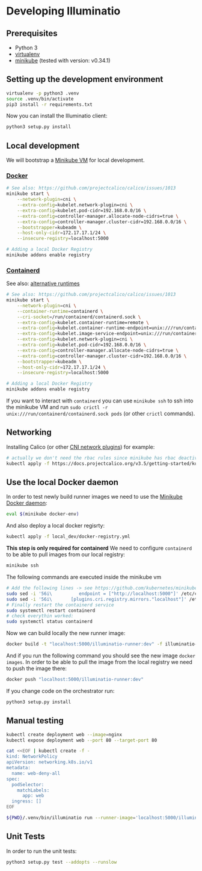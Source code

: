 # Developing Illuminatio

## Prerequisites

- Python 3
- [virtualenv](https://docs.python-guide.org/dev/virtualenvs/#lower-level-virtualenv)
- [minikube](https://github.com/kubernetes/minikube) (tested with version: v0.34.1)

## Setting up the development environment

```bash
virtualenv -p python3 .venv
source .venv/bin/activate
pip3 install -r requirements.txt
```

Now you can install the Illuminatio client:

```bash
python3 setup.py install
```

## Local development

We will bootstrap a [Minikube VM](https://kubernetes.io/docs/setup/minikube/) for local development.

### [Docker](https://github.com/inovex/illuminatio/local_dev/startDocker.sh)

```bash
# See also: https://github.com/projectcalico/calico/issues/1013
minikube start \
    --network-plugin=cni \
    --extra-config=kubelet.network-plugin=cni \
    --extra-config=kubelet.pod-cidr=192.168.0.0/16 \
    --extra-config=controller-manager.allocate-node-cidrs=true \
    --extra-config=controller-manager.cluster-cidr=192.168.0.0/16 \
    --bootstrapper=kubeadm \
    --host-only-cidr=172.17.17.1/24 \
    --insecure-registry=localhost:5000

# Adding a local Docker Registry
minikube addons enable registry
```

### [Containerd](https://github.com/inovex/illuminatio/local_dev/startContainerd.sh)

See also: [alternative runtimes](https://github.com/kubernetes/minikube/blob/master/docs/alternative_runtimes.md)

```bash
# See also: https://github.com/projectcalico/calico/issues/1013
minikube start \
    --network-plugin=cni \
    --container-runtime=containerd \
    --cri-socket=/run/containerd/containerd.sock \
    --extra-config=kubelet.container-runtime=remote \
    --extra-config=kubelet.container-runtime-endpoint=unix:///run/containerd/containerd.sock \
    --extra-config=kubelet.image-service-endpoint=unix:///run/containerd/containerd.sock \
    --extra-config=kubelet.network-plugin=cni \
    --extra-config=kubelet.pod-cidr=192.168.0.0/16 \
    --extra-config=controller-manager.allocate-node-cidrs=true \
    --extra-config=controller-manager.cluster-cidr=192.168.0.0/16 \
    --bootstrapper=kubeadm \
    --host-only-cidr=172.17.17.1/24 \
    --insecure-registry=localhost:5000

# Adding a local Docker Registry
minikube addons enable registry
```

If you want to interact with `containerd` you can use `minikube ssh` to ssh into the minikube VM and run `sudo crictl -r unix:///run/containerd/containerd.sock pods` (or other `crictl` commands).

## Networking

Installing Calico (or other [CNI network plugins](https://kubernetes.io/docs/concepts/cluster-administration/networking/#how-to-implement-the-kubernetes-networking-model)) for example:

```bash
# actually we don't need the rbac rules since minikube has rbac deactivated per default
kubectl apply -f https://docs.projectcalico.org/v3.5/getting-started/kubernetes/installation/hosted/kubernetes-datastore/calico-networking/1.7/calico.yaml
```

## Use the local Docker daemon

In order to test newly build runner images we need to use the [Minikube Docker daemon](https://github.com/kubernetes/minikube/blob/master/docs/reusing_the_docker_daemon.md):

```bash
eval $(minikube docker-env)
```

And also deploy a local docker regisrty:

```bash
kubectl apply -f local_dev/docker-registry.yml
```

**This step is only required for containerd**
We need to configure `containerd` to be able to pull images from our local registry:

```bash
minikube ssh
```

The following commands are executed inside the minikube vm

```bash
# Add the following lines -> see https://github.com/kubernetes/minikube/issues/3444
sudo sed -i '56i\          endpoint = ["http://localhost:5000"]' /etc/containerd/config.toml  
sudo sed -i '56i\       [plugins.cri.registry.mirrors."localhost"]' /etc/containerd/config.toml  
# Finally restart the containerd service
sudo systemctl restart containerd
# check everythin worked:
sudo systemctl status containerd
```

Now we can build locally the new runner image:

```bash
docker build -t "localhost:5000/illuminatio-runner:dev" -f illuminatio-runner.dockerfile .
```

And if you run the following command you should see the new image `docker images`.
In order to be able to pull the image from the local registry we need to push the image there:

```bash
docker push "localhost:5000/illuminatio-runner:dev"
```

If you change code on the orchestrator run:

```bash
python3 setup.py install
```

## Manual testing

```bash
kubectl create deployment web --image=nginx
kubectl expose deployment web --port 80 --target-port 80

cat <<EOF | kubectl create -f -
kind: NetworkPolicy
apiVersion: networking.k8s.io/v1
metadata:
  name: web-deny-all
spec:
  podSelector:
    matchLabels:
      app: web
  ingress: []
EOF

${PWD}/.venv/bin/illuminatio run --runner-image='localhost:5000/illuminatio-runner:dev'
```

## Unit Tests

In order to run the unit tests:

```bash
python3 setup.py test --addopts --runslow
```
